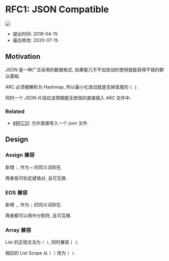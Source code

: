 RFC1: JSON Compatible
=====================
![](https://img.shields.io/badge/State-Adopted-success.svg?style=flat-square)

- 提出时间: 2019-04-15
- 最后修改: 2020-07-15

## Motivation

JSON 是一种广泛采用的数据格式, 如果能几乎不加改动的使用就能获得不错的群众基础.

ARC 必须被解析为 Hashmap, 所以最小化改动就是去掉首尾的 `{ }`.

同时一个 JSON 片段应该预期能无修改的直接插入 ARC 文件中.

### Related

- [#RFC31](RFC6%20-%20Import%20Statement.md): 允许直接导入一个 json 文件.

## Design

### Assign 兼容
新增 `:`, 作为 `=` 的同义词存在.

两者皆可标定键值对, 且可互换.

### EOS 兼容
新增 `,`, 作为 `;` 的同义词存在.

两者都可以用作分割符, 且可互换.

### Array 兼容

List 的正规文法为 `( )`, 同时兼容 `[ ]`.

相应的 List Scope 从 `[ ]` 改为 `( )`.
